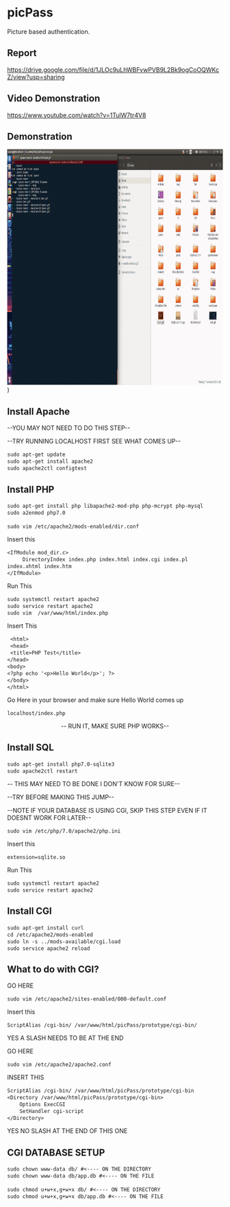 # picPass
Picture based authentication.

## Report
https://drive.google.com/file/d/1JLOc9uLhWBFvwPVB9L2Bk9ogCoOQWKcZ/view?usp=sharing

## Video Demonstration
https://www.youtube.com/watch?v=1TulW7tr4V8


## Demonstration
<img src="https://github.com/McFlip/picPass/blob/master/templates/STEGO.gif" width="850" height="550" />)

## Install Apache

--YOU MAY NOT NEED TO DO THIS STEP--


--TRY RUNNING LOCALHOST FIRST SEE WHAT COMES UP--

    sudo apt-get update
    sudo apt-get install apache2
    sudo apache2ctl configtest


## Install PHP

    sudo apt-get install php libapache2-mod-php php-mcrypt php-mysql
    sudo a2enmod php7.0

    sudo vim /etc/apache2/mods-enabled/dir.conf

Insert this

    <IfModule mod_dir.c>
         DirectoryIndex index.php index.html index.cgi index.pl index.xhtml index.htm
    </IfModule>
Run This

    sudo systemctl restart apache2
    sudo service restart apache2
    sudo vim  /var/www/html/index.php
Insert This

     <html>
     <head>
     <title>PHP Test</title>
    </head>
    <body>
    <?php echo '<p>Hello World</p>'; ?>
    </body>
    </html>
Go Here in your browser and make sure Hello World comes up
   
    localhost/index.php


<center>-- RUN IT, MAKE SURE PHP WORKS--</center>


## Install SQL

    sudo apt-get install php7.0-sqlite3
    sudo apache2ctl restart

-- THIS MAY NEED TO BE DONE I DON'T KNOW FOR SURE--

--TRY BEFORE MAKING THIS JUMP--

--NOTE IF YOUR DATABASE IS USING CGI, SKIP THIS STEP EVEN IF IT DOESNT WORK FOR LATER--

    sudo vim /etc/php/7.0/apache2/php.ini
Insert this
    
    extension=sqlite.so

Run This

    sudo systemctl restart apache2
    sudo service restart apache2



## Install CGI

    sudo apt-get install curl
    cd /etc/apache2/mods-enabled
    sudo ln -s ../mods-available/cgi.load
    sudo service apache2 reload



## What to do with CGI?

GO HERE

    sudo vim /etc/apache2/sites-enabled/000-default.conf

Insert this

    ScriptAlias /cgi-bin/ /var/www/html/picPass/prototype/cgi-bin/ 

 YES A SLASH NEEDS TO BE AT THE END

GO HERE

    sudo vim /etc/apache2/apache2.conf

INSERT THIS

    ScriptAlias /cgi-bin/ /var/www/html/picPass/prototype/cgi-bin 
    <Directory /var/www/html/picPass/prototype/cgi-bin>
        Options ExecCGI
        SetHandler cgi-script
    </Directory>

 YES NO SLASH AT THE END OF THIS ONE

## CGI DATABASE SETUP
    sudo chown www-data db/ #<---- ON THE DIRECTORY
    sudo chown www-data db/app.db #<---- ON THE FILE

    sudo chmod u+w+x,g+w+x db/ #<---- ON THE DIRECTORY
    sudo chmod u+w+x,g+w+x db/app.db #<---- ON THE FILE



